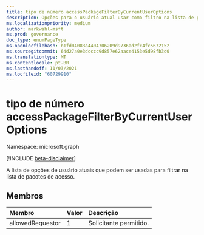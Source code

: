 ```yaml
---
title: tipo de número accessPackageFilterByCurrentUserOptions
description: Opções para o usuário atual usar como filtro na lista de pacotes de acesso.
ms.localizationpriority: medium
author: markwahl-msft
ms.prod: governance
doc_type: enumPageType
ms.openlocfilehash: b1fd04083a4404706209d9736ad2fc4fc5672152
ms.sourcegitcommit: 64d27a0e3dcccc9d857e62aace4153e5d98fb3d0
ms.translationtype: MT
ms.contentlocale: pt-BR
ms.lasthandoff: 11/03/2021
ms.locfileid: "60729910"
---
```

# <a name="accesspackagefilterbycurrentuseroptions-enum-type"></a>tipo de número accessPackageFilterByCurrentUserOptions

Namespace: microsoft.graph

[!INCLUDE [beta-disclaimer](../../includes/beta-disclaimer.md)]

A lista de opções de usuário atuais que podem ser usadas para filtrar na lista de pacotes de acesso.

## <a name="members"></a>Membros
|Membro|Valor|Descrição|
|:---|:---|:---|
|allowedRequestor|1|Solicitante permitido.|

